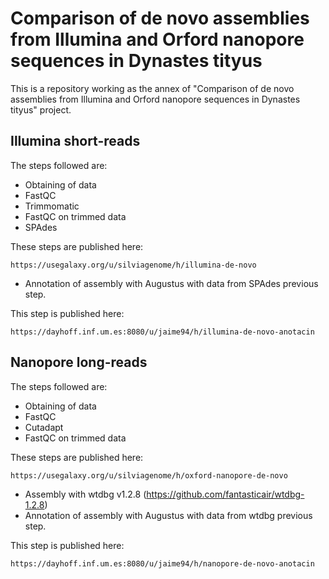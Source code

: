 # Comparison of de novo assemblies from Illumina and Orford nanopore sequences in Dynastes tityus
This is a repository working as the annex of "Comparison of de novo assemblies from Illumina and Orford nanopore sequences in Dynastes tityus" project.

## Illumina short-reads
The steps followed are:

- Obtaining of data
- FastQC
- Trimmomatic
- FastQC on trimmed data
- SPAdes

These steps are published here:

```
https://usegalaxy.org/u/silviagenome/h/illumina-de-novo
```

- Annotation of assembly with Augustus with data from SPAdes previous step.

This step is published here:

```
https://dayhoff.inf.um.es:8080/u/jaime94/h/illumina-de-novo-anotacin
```

## Nanopore long-reads
The steps followed are:

- Obtaining of data
- FastQC
- Cutadapt
- FastQC on trimmed data

These steps are published here:

```
https://usegalaxy.org/u/silviagenome/h/oxford-nanopore-de-novo
```

- Assembly with wtdbg v1.2.8 (https://github.com/fantasticair/wtdbg-1.2.8)
- Annotation of assembly with Augustus with data from wtdbg previous step.

This step is published here:
```
https://dayhoff.inf.um.es:8080/u/jaime94/h/nanopore-de-novo-anotacin
```

